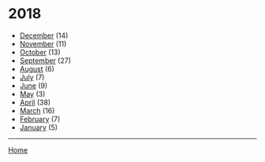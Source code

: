 # 2018

  * [December](./2018-12.md) (14)
  * [November](./2018-11.md) (11)
  * [October](./2018-10.md) (13)
  * [September](./2018-09.md) (27)
  * [August](./2018-08.md) (6)
  * [July](./2018-07.md) (7)
  * [June](./2018-06.md) (9)
  * [May](./2018-05.md) (3)
  * [April](./2018-04.md) (38)
  * [March](./2018-03.md) (16)
  * [February](./2018-02.md) (7)
  * [January](./2018-01.md) (5)

----

[Home](../)
